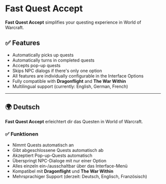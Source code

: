 # Fast Quest Accept

**Fast Quest Accept** simplifies your questing experience in World of Warcraft.

## ✅ Features

- Automatically picks up quests  
- Automatically turns in completed quests  
- Accepts pop-up quests  
- Skips NPC dialogs if there's only one option  
- All features are individually configurable in the Interface Options  
- Fully compatible with **Dragonflight** and **The War Within**  
- Multilingual support (currently: English, German, French)

---

## 🌍 Deutsch

**Fast Quest Accept** erleichtert dir das Questen in World of Warcraft.

### ✅ Funktionen

- Nimmt Quests automatisch an  
- Gibt abgeschlossene Quests automatisch ab  
- Akzeptiert Pop-up-Quests automatisch  
- Überspringt NPC-Dialoge mit nur einer Option  
- Alles einzeln ein-/ausschaltbar über das Interface-Menü  
- Kompatibel mit **Dragonflight** und **The War Within**  
- Mehrsprachiger Support (derzeit: Deutsch, Englisch, Französisch)
